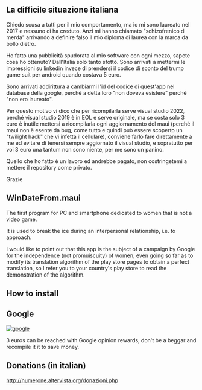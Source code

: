 ## La difficile situazione italiana
Chiedo scusa a tutti per il mio comportamento, ma io mi sono laureato nel 2017 e nessuno ci ha creduto. Anzi mi hanno chiamato "schizofrenico di merda" arrivando a definire falso il mio diploma di laurea con la marca da bollo dietro.

Ho fatto una pubblicità spudorata al mio software con ogni mezzo, sapete cosa ho ottenuto? Dall'Italia solo tanto sfottò. Sono arrivati a mettermi le impressioni su linkedin invece di prendersi il codice di sconto del trump game suit per android quando costava 5 euro.

Sono arrivati addirittura a cambiarmi l'id del codice di quest'app nel database della google, perché a detta loro "non doveva esistere" perché "non ero laureato".

Per questo motivo vi dico che per ricompilarla serve visual studio 2022, perché visual studio 2019 è in EOL e serve originale, ma se costa solo 3 euro è inutile mettersi a ricompilarla ogni aggiornamento del maui (perché il maui non è esente da bug, come tutto e quindi può essere scoperto un "twilight hack" che vi infetta il cellulare), conviene farlo fare direttamente a me ed evitare di tenersi sempre aggiornato il visual studio, e sopratutto per voi 3 euro una tantum non sono niente, per me sono un panino.

Quello che ho fatto è un lavoro ed andrebbe pagato, non costringetemi a mettere il repository come privato.

Grazie

## WinDateFrom.maui
The first program for PC and smartphone dedicated to women that is not a video game.

It is used to break the ice during an interpersonal relationship, i.e. to approach.

I would like to point out that this app is the subject of a campaign by Google for the independence (not promuiscuity) of women, even going so far as to modify its translation algorithm of the play store pages to obtain a perfect translation, so I refer you to your country's play store to read the demonstration of the algorithm.

## How to install

## Google
[![google](https://play.google.com/intl/en_US/badges/static/images/badges/en_badge_web_generic.png)](https://play.google.com/store/apps/details?id=org.altervista.numerone.windatefrom)

3 euros can be reached with Google opinion rewards, don't be a beggar and recompile it it to save money.

## Donations (in italian)

http://numerone.altervista.org/donazioni.php
